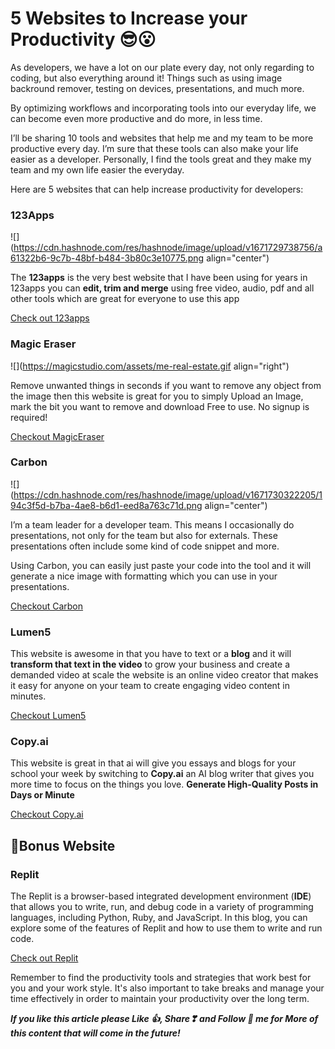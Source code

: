 # 5 Websites to Increase your Productivity 😎😮

As developers, we have a lot on our plate every day, not only regarding to coding, but also everything around it! Things such as using image backround remover, testing on devices, presentations, and much more.

By optimizing workflows and incorporating tools into our everyday life, we can become even more productive and do more, in less time.

I’ll be sharing 10 tools and websites that help me and my team to be more productive every day. I’m sure that these tools can also make your life easier as a developer. Personally, I find the tools great and they make my team and my own life easier the everyday.

Here are 5 websites that can help increase productivity for developers:

### 123Apps

![](https://cdn.hashnode.com/res/hashnode/image/upload/v1671729738756/a61322b6-9c7b-48bf-b484-3b80c3e10775.png align="center")

The **123apps** is the very best website that I have been using for years in 123apps you can **edit, trim and merge** using free video, audio, pdf and all other tools which are great for everyone to use this app

[Check out 123apps](https://123apps.com/)

### Magic Eraser

![](https://magicstudio.com/assets/me-real-estate.gif align="right")

Remove unwanted things in seconds if you want to remove any object from the image then this website is great for you to simply Upload an Image, mark the bit you want to remove and download Free to use. No signup is required!

[Checkout MagicEraser](https://magicstudio.com/magiceraser)

### Carbon

![](https://cdn.hashnode.com/res/hashnode/image/upload/v1671730322205/194c3f5d-b7ba-4ae8-b6d1-eed8a763c71d.png align="center")

I’m a team leader for a developer team. This means I occasionally do presentations, not only for the team but also for externals. These presentations often include some kind of code snippet and more.

Using Carbon, you can easily just paste your code into the tool and it will generate a nice image with formatting which you can use in your presentations.

[Checkout Carbon](https://carbon.now.sh/)

### Lumen5

This website is awesome in that you have to text or a **blog** and it will **transform that text in the video** to grow your business and create a demanded video at scale the website is an online video creator that makes it easy for anyone on your team to create engaging video content in minutes.

[Checkout Lumen5](https://lumen5.com/)

### Copy.ai

This website is great in that ai will give you essays and blogs for your school your week by switching to **Copy.ai** an AI blog writer that gives you more time to focus on the things you love. **Generate High-Quality Posts in Days or Minute**

[Checkout Copy.ai](https://www.copy.ai/bloggers)

## 🎉Bonus Website

### Replit

The Replit is a browser-based integrated development environment (**IDE**) that allows you to write, run, and debug code in a variety of programming languages, including Python, Ruby, and JavaScript. In this blog, you can explore some of the features of Replit and how to use them to write and run code.

[Check out Replit](https://replit.com/)

Remember to find the productivity tools and strategies that work best for you and your work style. It's also important to take breaks and manage your time effectively in order to maintain your productivity over the long term.

***If you like this article please Like 👍, Share❣ and Follow 🔔 me for More of this content that will come in the future!***
